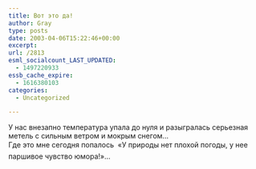 ```yaml
---
title: Вот это да!
author: Gray
type: posts
date: 2003-04-06T15:22:46+00:00
excerpt:
url: /2813
esml_socialcount_LAST_UPDATED:
  - 1497220933
essb_cache_expire:
  - 1616380103
categories:
  - Uncategorized

---
```








У&nbsp;нас внезапно температура упала до нуля и&nbsp;разыгралась серьезная метель с&nbsp;сильным ветром и&nbsp;мокрым снегом&hellip;  
Где это мне сегодня попалось&nbsp;&#151; &laquo;У природы нет плохой погоды, у&nbsp;нее паршивое чувство юмора!&raquo;&hellip;